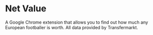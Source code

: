 # Net Value
A Google Chrome extension that allows you to find out how much any European footballer is worth. All data provided by Transfermarkt. 

